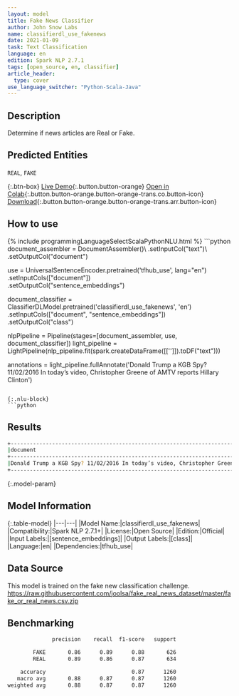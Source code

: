```yaml
---
layout: model
title: Fake News Classifier
author: John Snow Labs
name: classifierdl_use_fakenews
date: 2021-01-09
task: Text Classification
language: en
edition: Spark NLP 2.7.1
tags: [open_source, en, classifier]
article_header:
  type: cover
use_language_switcher: "Python-Scala-Java"
---
```


## Description

Determine if news articles are Real or Fake.

## Predicted Entities

`REAL`, `FAKE`

{:.btn-box}
[Live Demo](https://demo.johnsnowlabs.com/public/CLASSIFICATION_EN_FAKENEWS/){:.button.button-orange}
[Open in Colab](https://colab.research.google.com/github/JohnSnowLabs/spark-nlp-workshop/blob/master/tutorials/streamlit_notebooks/CLASSIFICATION_EN_FAKENEWS.ipynb){:.button.button-orange.button-orange-trans.co.button-icon}
[Download](https://s3.amazonaws.com/auxdata.johnsnowlabs.com/public/models/classifierdl_use_fakenews_en_2.7.1_2.4_1610187399147.zip){:.button.button-orange.button-orange-trans.arr.button-icon}

## How to use



<div class="tabs-box" markdown="1">
{% include programmingLanguageSelectScalaPythonNLU.html %}
```python
document_assembler = DocumentAssembler()\
  .setInputCol("text")\
  .setOutputCol("document")

use = UniversalSentenceEncoder.pretrained('tfhub_use', lang="en") \
  .setInputCols(["document"])\
  .setOutputCol("sentence_embeddings")

document_classifier = ClassifierDLModel.pretrained('classifierdl_use_fakenews', 'en') \
  .setInputCols(["document", "sentence_embeddings"]) \
  .setOutputCol("class")

nlpPipeline = Pipeline(stages=[document_assembler, use, document_classifier])
light_pipeline = LightPipeline(nlp_pipeline.fit(spark.createDataFrame([['']]).toDF("text")))

annotations = light_pipeline.fullAnnotate('Donald Trump a KGB Spy? 11/02/2016 In today’s video, Christopher Greene of AMTV reports Hillary Clinton')

```

{:.nlu-block}
```python

```

</div>

## Results

```bash
+--------------------------------------------------------------------------------------------------------+------------+
|document                                                                                                |class       |
+--------------------------------------------------------------------------------------------------------+------------+
|Donald Trump a KGB Spy? 11/02/2016 In today’s video, Christopher Greene of AMTV reports Hillary Clinton | FAKE       |
+--------------------------------------------------------------------------------------------------------+------------+

```

{:.model-param}
## Model Information

{:.table-model}
|---|---|
|Model Name:|classifierdl_use_fakenews|
|Compatibility:|Spark NLP 2.7.1+|
|License:|Open Source|
|Edition:|Official|
|Input Labels:|[sentence_embeddings]|
|Output Labels:|[class]|
|Language:|en|
|Dependencies:|tfhub_use|

## Data Source

This model is trained on the fake new classification challenge. https://raw.githubusercontent.com/joolsa/fake_real_news_dataset/master/fake_or_real_news.csv.zip

## Benchmarking

```bash
              precision    recall  f1-score   support

        FAKE       0.86      0.89      0.88       626
        REAL       0.89      0.86      0.87       634

    accuracy                           0.87      1260
   macro avg       0.88      0.87      0.87      1260
weighted avg       0.88      0.87      0.87      1260
```